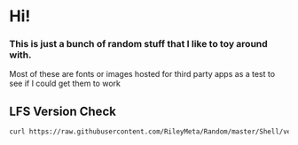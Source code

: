 # Hi!
### This is just a bunch of random stuff that I like to toy around with. 

Most of these are fonts or images hosted for third party apps as a test to see if I could get them to work

## LFS Version Check
```sh
curl https://raw.githubusercontent.com/RileyMeta/Random/master/Shell/version-check.sh | sh
```
